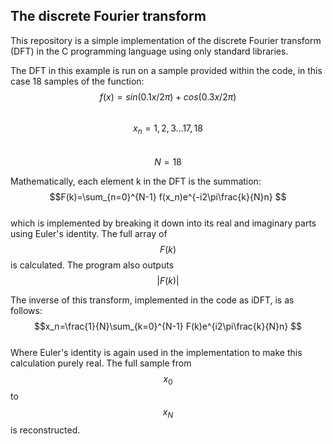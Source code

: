 ## The discrete Fourier transform
This repository is a simple implementation of the discrete Fourier transform (DFT) in the C programming language using only standard libraries.

The DFT in this example is run on a sample provided within the code, in this case 18 samples of the function:\
$$f(x) = sin(0.1x/2\pi)+cos(0.3x/2\pi)$$\
$$x_n = {1,2,3... 17,18}$$\
$$N=18$$

Mathematically, each element k in the DFT is the summation:\
$$F(k)=\sum_{n=0}^{N-1} f(x_n)e^{-i2\pi\frac{k}{N}n} $$\
which is implemented by breaking it down into its real and imaginary parts using Euler's identity. The full array of $$F(k)$$ is calculated. The program also outputs $$|F(k)|$$



The inverse of this transform, implemented in the code as iDFT, is as follows:\
$$x_n=\frac{1}{N}\sum_{k=0}^{N-1} F(k)e^{i2\pi\frac{k}{N}n} $$\
Where Euler's identity is again used in the implementation to make this calculation purely real. The full sample from $$x_0$$ to $$x_N$$ is reconstructed.
